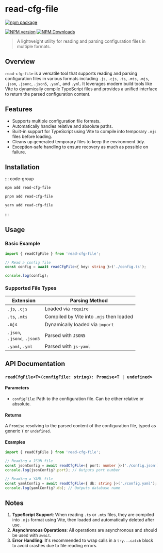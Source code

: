 # read-cfg-file

[![npm package](https://nodei.co/npm/read-cfg-file.png?downloads=true&downloadRank=true&stars=true)](https://www.npmjs.com/package/read-cfg-file)

[![NPM version](https://img.shields.io/npm/v/read-cfg-file.svg?style=flat)](https://npmjs.org/package/read-cfg-file)
[![NPM Downloads](https://img.shields.io/npm/dm/read-cfg-file.svg?style=flat)](https://npmjs.org/package/read-cfg-file)

> A lightweight utility for reading and parsing configuration files in multiple formats.

## Overview

`read-cfg-file` is a versatile tool that supports reading and parsing configuration files in various formats including `.js`, `.cjs`, `.ts`, `.mts`, `.mjs`, `.json`, `.jsonc`, `.json5`, `.yaml`, and `.yml`. It leverages modern build tools like Vite to dynamically compile TypeScript files and provides a unified interface to return the parsed configuration content.

## Features

- Supports multiple configuration file formats.
- Automatically handles relative and absolute paths.
- Built-in support for TypeScript using Vite to compile into temporary `.mjs` files before loading.
- Cleans up generated temporary files to keep the environment tidy.
- Exception-safe handling to ensure recovery as much as possible on failure.

## Installation

::: code-group
```bash [npm]
npm add read-cfg-file
```
```bash [pnpm]
pnpm add read-cfg-file
```
```bash [yarn]
yarn add read-cfg-file
```
:::

## Usage

### Basic Example

```ts
import { readCfgFile } from 'read-cfg-file';

// Read a config file
const config = await readCfgFile<{ key: string }>('./config.ts');

console.log(config);
```

### Supported File Types

| Extension       | Parsing Method                   |
|------------------|-----------------------------------|
| `.js`, `.cjs`    | Loaded via `require`              |
| `.ts`, `.mts`    | Compiled by Vite into `.mjs` then loaded |
| `.mjs`           | Dynamically loaded via `import`   |
| `.json`,<br>`.jsonc`, `.json5` | Parsed with `JSON5` |
| `.yaml`, `.yml`  | Parsed with `js-yaml`             |

## API Documentation

### `readCfgFile<T>(configFile: string): Promise<T | undefined>`

#### Parameters

- `configFile`: Path to the configuration file. Can be either relative or absolute.

#### Returns

A `Promise` resolving to the parsed content of the configuration file, typed as generic `T` or `undefined`.

#### Examples

```ts
import { readCfgFile } from 'read-cfg-file';

// Reading a JSON file
const jsonConfig = await readCfgFile<{ port: number }>('./config.json');
console.log(jsonConfig?.port); // Outputs port number

// Reading a YAML file
const yamlConfig = await readCfgFile<{ db: string }>('./config.yaml');
console.log(yamlConfig?.db); // Outputs database name
```

## Notes

1. **TypeScript Support**: When reading `.ts` or `.mts` files, they are compiled into `.mjs` format using Vite, then loaded and automatically deleted after use.
2. **Asynchronous Operations**: All operations are asynchronous and should be used with `await`.
3. **Error Handling**: It's recommended to wrap calls in a `try...catch` block to avoid crashes due to file reading errors.

